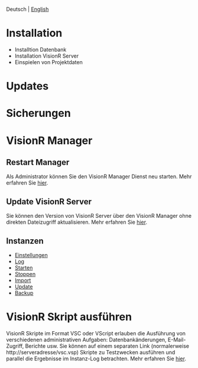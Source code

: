 <!-- TITLE: Administratonshandbuch -->
<!-- SUBTITLE: Administrative Aufgaben -->

Deutsch | [English](/en-US/admin-guide)
# Installation
* Installtion Datenbank
* Installation VisionR Server
* Einspielen von Projektdaten
# Updates
# Sicherungen
# VisionR Manager
## Restart Manager
Als Administrator können Sie den VisionR Manager Dienst neu starten.
Mehr erfahren Sie [hier](/de-DE/manager/restart).
## Update VisionR Server
Sie können den Version von VisionR Server über den VisionR Manager ohne direkten Dateizugriff aktualisieren.
Mehr erfahren Sie [hier](/de-DE/manager/update).
## Instanzen
* [Einstellungen](/de-DE/manager/instances/config)
* [Log](/de-DE/manager/instances/log)
* [Starten](/de-DE/manager/instances/start)
* [Stoppen](/de-DE/manager/instances/stop)
* [Import](/de-DE/manager/instances/import)
* [Update](/de-DE/manager/instances/update)
* [Backup](/de-DE/manager/instances/backup)
# VisionR Skript ausführen
VisionR Skripte im Format VSC oder VScript erlauben die Ausführung von verschiedenen administrativen Aufgaben: Datenbankänderungen, E-Mail-Zugriff, Berichte usw. 
Sie können auf einem separaten Link (normalerweise http://serveradresse/vsc.vsp) Skripte zu Testzwecken ausführen und parallel die Ergebnisse im Instanz-Log betrachten.
Mehr erfahren Sie [hier](/de-DE/admin-guide/vsc).